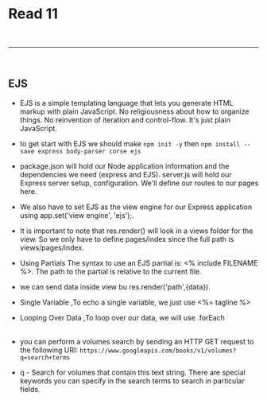 # Read 11
<br>
<hr>
<br>

## EJS
* EJS is a simple templating language that lets you generate HTML markup with plain JavaScript. No religiousness about how to organize things. No reinvention of iteration and control-flow. It's just plain JavaScript.
* to get start with EJS  we should make `npm init -y` then `npm install --save express body-parser corse ejs` 
* package.json will hold our Node application information and the dependencies we need (express and EJS). server.js will hold our Express server setup, configuration. We'll define our routes to our pages here.
* We also have to set EJS as the view engine for our Express application using app.set('view engine', 'ejs');. 
* It is important to note that res.render() will look in a views folder for the view. So we only have to define pages/index since the full path is views/pages/index.
* Using Partials The syntax to use an EJS partial is: <% include FILENAME %>. The path to the partial is relative to the current file.
* we can send data inside view bu res.render('path',{data}).
* Single Variable ,To echo a single variable, we just use <%= tagline %>
* Looping Over Data ,To loop over our data, we will use .forEach
<br><br>

* you can perform a volumes search by sending an HTTP GET request to the following URI: `https://www.googleapis.com/books/v1/volumes?q=search+terms`
* q - Search for volumes that contain this text string. There are special keywords you can specify in the search terms to search in particular fields.
